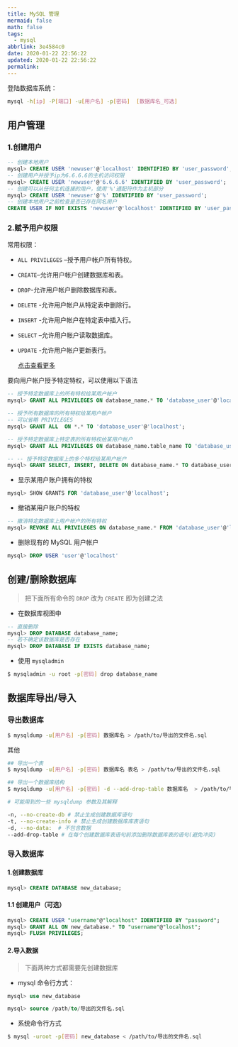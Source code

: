 ```yaml
---
title: MySQL 管理
mermaid: false
math: false
tags:
  - mysql
abbrlink: 3e4584c0
date: 2020-01-22 22:56:22
updated: 2020-01-22 22:56:22
permalink:
---
```

登陆数据库系统：

```bash
mysql -h[ip] -P[端口] -u[用户名] -p[密码]  [数据库名_可选]
```

## 用户管理

### 1.创建用户

```sql
-- 创建本地用户
mysql> CREATE USER 'newuser'@'localhost' IDENTIFIED BY 'user_password';
-- 创建用户并授予ip为6.6.6.6的主机访问权限
mysql> CREATE USER 'newuser'@'6.6.6.6' IDENTIFIED BY 'user_password';
-- 创建可以从任何主机连接的用户，使用'%'通配符作为主机部分
mysql> CREATE USER 'newuser'@'%' IDENTIFIED BY 'user_password';
-- 创建本地用户之前检查是否已存在同名用户
CREATE USER IF NOT EXISTS 'newuser'@'localhost' IDENTIFIED BY 'user_password';
```

### 2.赋予用户权限

常用权限：

- `ALL PRIVILEGES` –授予用户帐户所有特权。
- `CREATE`–允许用户帐户创建数据库和表。
- `DROP`-允许用户帐户删除数据库和表。
- `DELETE` -允许用户帐户从特定表中删除行。
- `INSERT` -允许用户帐户在特定表中插入行。
- `SELECT` –允许用户帐户读取数据库。
- `UPDATE` -允许用户帐户更新表行。

  [点击查看更多](https://dev.mysql.com/doc/refman/8.0/en/privileges-provided.html)

要向用户帐户授予特定特权，可以使用以下语法

```sql
-- 授予特定数据库上的所有特权给某用户帐户
mysql> GRANT ALL PRIVILEGES ON database_name.* TO 'database_user'@'localhost';

-- 授予所有数据库的所有特权给某用户帐户
-- 可以省略 PRIVILEGES
mysql> GRANT ALL  ON *.* TO 'database_user'@'localhost';

-- 授予特定数据库上特定表的所有特权给某用户帐户
mysql> GRANT ALL PRIVILEGES ON database_name.table_name TO 'database_user'@'localhost';

-- -- 授予特定数据库上的多个特权给某用户帐户
mysql> GRANT SELECT, INSERT, DELETE ON database_name.* TO database_user@'localhost';
```

- 显示某用户账户拥有的特权

```sql
mysql> SHOW GRANTS FOR 'database_user'@'localhost';
```

- 撤销某用户账户的特权

```sql
-- 撤消特定数据库上用户帐户的所有特权
mysql> REVOKE ALL PRIVILEGES ON database_name.* FROM 'database_user'@'localhost';
```

- 删除现有的 MySQL 用户帐户

```sql
mysql> DROP USER 'user'@'localhost'
```

## 创建/删除数据库

> 把下面所有命令的 `DROP` 改为 `CREATE` 即为创建之法

- 在数据库视图中

```sql
-- 直接删除
mysql> DROP DATABASE database_name;
-- 若不确定该数据库是否存在
mysql> DROP DATABASE IF EXISTS database_name;
```

- 使用 `mysqladmin`

```bash
$ mysqladmin -u root -p[密码] drop database_name

```

## 数据库导出/导入

### 导出数据库

```bash
$ mysqldump -u[用户名] -p[密码] 数据库名 > /path/to/导出的文件名.sql
```

其他

```bash
## 导出一个表
$ mysqldump -u[用户名] -p[密码] 数据库名 表名 > /path/to/导出的文件名.sql

## 导出一个数据库结构
$ mysqldump -u[用户名] -p[密码] -d --add-drop-table 数据库名  > /path/to/导出的文件名.sql

# 可能用到的一些 mysqldump 参数及其解释

-n, --no-create-db # 禁止生成创建数据库语句
-t, --no-create-info # 禁止生成创建数据库库表语句
-d, --no-data:  # 不包含数据
--add-drop-table # 在每个创建数据库表语句前添加删除数据库表的语句(避免冲突)
```

### 导入数据库

#### 1.创建数据库

```sql
mysql> CREATE DATABASE new_database;
```

#### 1.1 创建用户（可选）

```sql
mysql> CREATE USER "username"@"localhost" IDENTIFIED BY "password";
mysql> GRANT ALL ON new_database.* TO "username"@"localhost";
mysql> FLUSH PRIVILEGES;
```

#### 2.导入数据

> 下面两种方式都需要先创建数据库

- mysql 命令行方式：

```sql
mysql> use new_database

mysql> source /path/to/导出的文件名.sql
```

- 系统命令行方式

```bash
$ mysql -uroot -p[密码] new_database < /path/to/导出的文件名.sql
```
